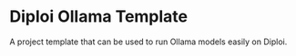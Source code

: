 # Diploi Ollama Template

A project template that can be used to run Ollama models easily on Diploi.